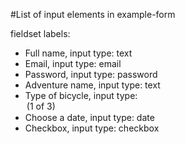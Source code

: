 #List of input elements in example-form

fieldset labels:

* Full name, input type: text
* Email, input type: email
* Password, input type: password
* Adventure name, input type: text
* Type of bicycle, input type: <option value> (1 of 3)
* Choose a date, input type: date
* Checkbox, input type: checkbox
